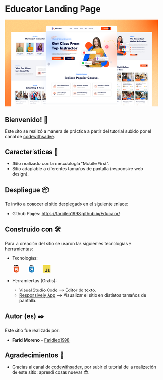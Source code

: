 # Educator Landing Page

![Design preview Anon Ecommerce Website](./img/preview.png)

## Bienvenido! 👋

Este sito se realizó a manera de práctica a partir del tutorial subido por el canal de [codewithsadee](https://www.youtube.com/channel/UC1PZHWV6VvICTL1LgFUZq6g).

## Características 📄

-   Sitio realizado con la metodología "Mobile First".
-   Sitio adaptable a diferentes tamaños de pantalla (responsive web design).

## Despliegue 📦

Te invito a conocer el sitio desplegado en el siguiente enlace:

-   Github Pages: https://faridleo1998.github.io/Educator/

## Construido con 🛠️

Para la creación del sitio se usaron las siguientes tecnologías y herramientas:

-   Tecnologías:

      <img vertical-align="left" alt="HTML5" title="HTML5" width="26px" src="https://raw.githubusercontent.com/github/explore/80688e429a7d4ef2fca1e82350fe8e3517d3494d/topics/html/html.png" style="max-width:100%;">
      <img vertical-align="left" alt="CSS3" title="CSS3" width="26px" style="margin-left:20px" src="https://raw.githubusercontent.com/github/explore/80688e429a7d4ef2fca1e82350fe8e3517d3494d/topics/css/css.png" style="max-width:100%;">
      <img vertical-align="left" alt="Javascript" title="JavaScript" width="26px" style="margin-left:20px" src="https://raw.githubusercontent.com/github/explore/80688e429a7d4ef2fca1e82350fe8e3517d3494d/topics/javascript/javascript.png" style="max-width:100%;">

-   Herramientas (Gratis):
    -   [Visual Studio Code](https://code.visualstudio.com/) --> Editor de texto.
    -   [Responsively App](https://responsively.app/) --> Visualizar el sitio en distintos tamaños de pantalla.

## Autor (es) ✒️

Este sitio fue realizado por:

-   **Farid Moreno** - [Faridleo1998](https://github.com/Faridleo1998)

## Agradecimientos 🎁

-   Gracias al canal de [codewithsadee](https://www.youtube.com/channel/UC1PZHWV6VvICTL1LgFUZq6g), por subir el tutorial de la realización de este sitio: aprendí cosas nuevas 😎.
